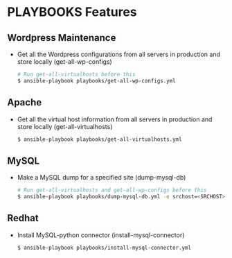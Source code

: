 
# PLAYBOOKS Features

## Wordpress Maintenance

- Get all the Wordpress configurations from all servers in production and store locally (get-all-wp-configs)

  ```bash
  # Run get-all-virtualhosts before this
  $ ansible-playbook playbooks/get-all-wp-configs.yml
  ```

## Apache

- Get all the virtual host information from all servers in production and store locally (get-all-virtualhosts)

  ```bash
  $ ansible-playbook playbooks/get-all-virtualhosts.yml
  ```

## MySQL

- Make a MySQL dump for a specified site (dump-mysql-db)

  ```bash
  # Run get-all-virtualhosts and get-all-wp-configs before this
  $ ansible-playbook playbooks/dump-mysql-db.yml -e srchost=<SRCHOST> -e subd=<SUBDOMAIN>
  ```

## Redhat

- Install MySQL-python connector (install-mysql-connector)

  ```bash
  $ ansible-playbook playbooks/install-mysql-connector.yml
  ```



